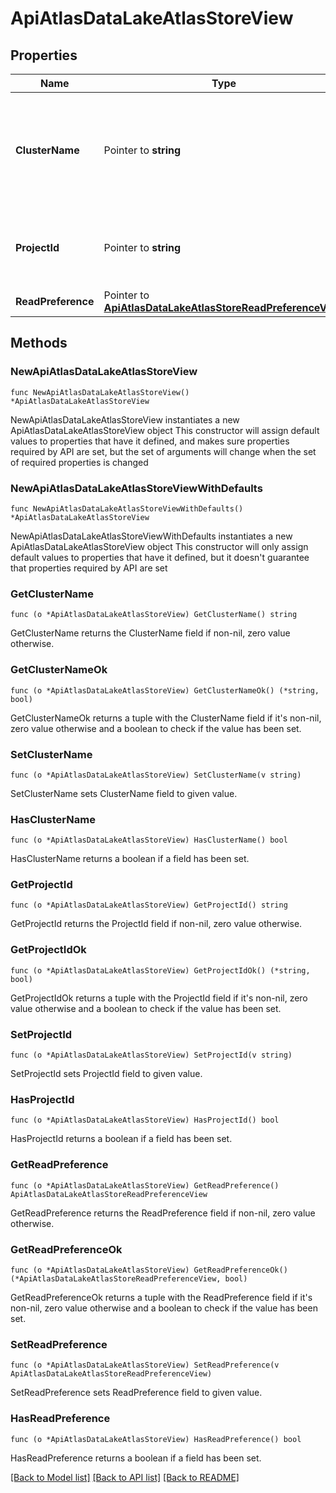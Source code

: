 # ApiAtlasDataLakeAtlasStoreView

## Properties

Name | Type | Description | Notes
------------ | ------------- | ------------- | -------------
**ClusterName** | Pointer to **string** | Human-readable label of the MongoDB Cloud cluster on which the store is based. | [optional] 
**ProjectId** | Pointer to **string** | Unique 24-hexadecimal digit string that identifies the project. | [optional] [readonly] 
**ReadPreference** | Pointer to [**ApiAtlasDataLakeAtlasStoreReadPreferenceView**](ApiAtlasDataLakeAtlasStoreReadPreferenceView.md) |  | [optional] 

## Methods

### NewApiAtlasDataLakeAtlasStoreView

`func NewApiAtlasDataLakeAtlasStoreView() *ApiAtlasDataLakeAtlasStoreView`

NewApiAtlasDataLakeAtlasStoreView instantiates a new ApiAtlasDataLakeAtlasStoreView object
This constructor will assign default values to properties that have it defined,
and makes sure properties required by API are set, but the set of arguments
will change when the set of required properties is changed

### NewApiAtlasDataLakeAtlasStoreViewWithDefaults

`func NewApiAtlasDataLakeAtlasStoreViewWithDefaults() *ApiAtlasDataLakeAtlasStoreView`

NewApiAtlasDataLakeAtlasStoreViewWithDefaults instantiates a new ApiAtlasDataLakeAtlasStoreView object
This constructor will only assign default values to properties that have it defined,
but it doesn't guarantee that properties required by API are set

### GetClusterName

`func (o *ApiAtlasDataLakeAtlasStoreView) GetClusterName() string`

GetClusterName returns the ClusterName field if non-nil, zero value otherwise.

### GetClusterNameOk

`func (o *ApiAtlasDataLakeAtlasStoreView) GetClusterNameOk() (*string, bool)`

GetClusterNameOk returns a tuple with the ClusterName field if it's non-nil, zero value otherwise
and a boolean to check if the value has been set.

### SetClusterName

`func (o *ApiAtlasDataLakeAtlasStoreView) SetClusterName(v string)`

SetClusterName sets ClusterName field to given value.

### HasClusterName

`func (o *ApiAtlasDataLakeAtlasStoreView) HasClusterName() bool`

HasClusterName returns a boolean if a field has been set.

### GetProjectId

`func (o *ApiAtlasDataLakeAtlasStoreView) GetProjectId() string`

GetProjectId returns the ProjectId field if non-nil, zero value otherwise.

### GetProjectIdOk

`func (o *ApiAtlasDataLakeAtlasStoreView) GetProjectIdOk() (*string, bool)`

GetProjectIdOk returns a tuple with the ProjectId field if it's non-nil, zero value otherwise
and a boolean to check if the value has been set.

### SetProjectId

`func (o *ApiAtlasDataLakeAtlasStoreView) SetProjectId(v string)`

SetProjectId sets ProjectId field to given value.

### HasProjectId

`func (o *ApiAtlasDataLakeAtlasStoreView) HasProjectId() bool`

HasProjectId returns a boolean if a field has been set.

### GetReadPreference

`func (o *ApiAtlasDataLakeAtlasStoreView) GetReadPreference() ApiAtlasDataLakeAtlasStoreReadPreferenceView`

GetReadPreference returns the ReadPreference field if non-nil, zero value otherwise.

### GetReadPreferenceOk

`func (o *ApiAtlasDataLakeAtlasStoreView) GetReadPreferenceOk() (*ApiAtlasDataLakeAtlasStoreReadPreferenceView, bool)`

GetReadPreferenceOk returns a tuple with the ReadPreference field if it's non-nil, zero value otherwise
and a boolean to check if the value has been set.

### SetReadPreference

`func (o *ApiAtlasDataLakeAtlasStoreView) SetReadPreference(v ApiAtlasDataLakeAtlasStoreReadPreferenceView)`

SetReadPreference sets ReadPreference field to given value.

### HasReadPreference

`func (o *ApiAtlasDataLakeAtlasStoreView) HasReadPreference() bool`

HasReadPreference returns a boolean if a field has been set.


[[Back to Model list]](../README.md#documentation-for-models) [[Back to API list]](../README.md#documentation-for-api-endpoints) [[Back to README]](../README.md)


